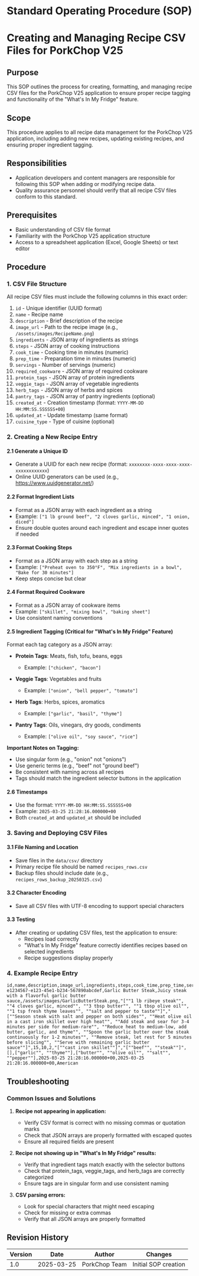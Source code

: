# Standard Operating Procedure (SOP)
# Creating and Managing Recipe CSV Files for PorkChop V25

## Purpose
This SOP outlines the process for creating, formatting, and managing recipe CSV files for the PorkChop V25 application to ensure proper recipe tagging and functionality of the "What's In My Fridge" feature.

## Scope
This procedure applies to all recipe data management for the PorkChop V25 application, including adding new recipes, updating existing recipes, and ensuring proper ingredient tagging.

## Responsibilities
- Application developers and content managers are responsible for following this SOP when adding or modifying recipe data.
- Quality assurance personnel should verify that all recipe CSV files conform to this standard.

## Prerequisites
- Basic understanding of CSV file format
- Familiarity with the PorkChop V25 application structure
- Access to a spreadsheet application (Excel, Google Sheets) or text editor

## Procedure

### 1. CSV File Structure
All recipe CSV files must include the following columns in this exact order:

1. `id` - Unique identifier (UUID format)
2. `name` - Recipe name
3. `description` - Brief description of the recipe
4. `image_url` - Path to the recipe image (e.g., `/assets/images/RecipeName.png`)
5. `ingredients` - JSON array of ingredients as strings
6. `steps` - JSON array of cooking instructions
7. `cook_time` - Cooking time in minutes (numeric)
8. `prep_time` - Preparation time in minutes (numeric)
9. `servings` - Number of servings (numeric)
10. `required_cookware` - JSON array of required cookware
11. `protein_tags` - JSON array of protein ingredients
12. `veggie_tags` - JSON array of vegetable ingredients
13. `herb_tags` - JSON array of herbs and spices
14. `pantry_tags` - JSON array of pantry ingredients (optional)
15. `created_at` - Creation timestamp (format: `YYYY-MM-DD HH:MM:SS.SSSSSS+00`)
16. `updated_at` - Update timestamp (same format)
17. `cuisine_type` - Type of cuisine (optional)

### 2. Creating a New Recipe Entry

#### 2.1 Generate a Unique ID
- Generate a UUID for each new recipe (format: `xxxxxxxx-xxxx-xxxx-xxxx-xxxxxxxxxxxx`)
- Online UUID generators can be used (e.g., https://www.uuidgenerator.net/)

#### 2.2 Format Ingredient Lists
- Format as a JSON array with each ingredient as a string
- Example: `["1 lb ground beef", "2 cloves garlic, minced", "1 onion, diced"]`
- Ensure double quotes around each ingredient and escape inner quotes if needed

#### 2.3 Format Cooking Steps
- Format as a JSON array with each step as a string
- Example: `["Preheat oven to 350°F", "Mix ingredients in a bowl", "Bake for 30 minutes"]`
- Keep steps concise but clear

#### 2.4 Format Required Cookware
- Format as a JSON array of cookware items
- Example: `["skillet", "mixing bowl", "baking sheet"]`
- Use consistent naming conventions

#### 2.5 Ingredient Tagging (Critical for "What's In My Fridge" Feature)
Format each tag category as a JSON array:

- **Protein Tags**: Meats, fish, tofu, beans, eggs
  - Example: `["chicken", "bacon"]`
  
- **Veggie Tags**: Vegetables and fruits
  - Example: `["onion", "bell pepper", "tomato"]`
  
- **Herb Tags**: Herbs, spices, aromatics
  - Example: `["garlic", "basil", "thyme"]`
  
- **Pantry Tags**: Oils, vinegars, dry goods, condiments
  - Example: `["olive oil", "soy sauce", "rice"]`

**Important Notes on Tagging:**
- Use singular form (e.g., "onion" not "onions")
- Use generic terms (e.g., "beef" not "ground beef")
- Be consistent with naming across all recipes
- Tags should match the ingredient selector buttons in the application

#### 2.6 Timestamps
- Use the format: `YYYY-MM-DD HH:MM:SS.SSSSSS+00`
- Example: `2025-03-25 21:28:16.000000+00`
- Both `created_at` and `updated_at` should be included

### 3. Saving and Deploying CSV Files

#### 3.1 File Naming and Location
- Save files in the `data/csv/` directory
- Primary recipe file should be named `recipes_rows.csv`
- Backup files should include date (e.g., `recipes_rows_backup_20250325.csv`)

#### 3.2 Character Encoding
- Save all CSV files with UTF-8 encoding to support special characters

#### 3.3 Testing
- After creating or updating CSV files, test the application to ensure:
  - Recipes load correctly
  - "What's In My Fridge" feature correctly identifies recipes based on selected ingredients
  - Recipe suggestions display properly

### 4. Example Recipe Entry

```
id,name,description,image_url,ingredients,steps,cook_time,prep_time,servings,required_cookware,protein_tags,veggie_tags,herb_tags,pantry_tags,created_at,updated_at,cuisine_type
e1234567-e123-45e1-b234-567890abcdef,Garlic Butter Steak,Juicy steak with a flavorful garlic butter sauce,/assets/images/GarlicButterSteak.png,"[""1 lb ribeye steak"", ""4 cloves garlic, minced"", ""3 tbsp butter"", ""1 tbsp olive oil"", ""1 tsp fresh thyme leaves"", ""salt and pepper to taste""]","[""Season steak with salt and pepper on both sides"", ""Heat olive oil in a cast iron skillet over high heat"", ""Add steak and sear for 3-4 minutes per side for medium-rare"", ""Reduce heat to medium-low, add butter, garlic, and thyme"", ""Spoon the garlic butter over the steak continuously for 1-2 minutes"", ""Remove steak, let rest for 5 minutes before slicing"", ""Serve with remaining garlic butter sauce""]",15,10,2,"[""cast iron skillet""]","[""beef"", ""steak""]",[],["garlic"", ""thyme""],["butter"", ""olive oil"", ""salt"", ""pepper""],2025-03-25 21:28:16.000000+00,2025-03-25 21:28:16.000000+00,American
```

## Troubleshooting

### Common Issues and Solutions

1. **Recipe not appearing in application:**
   - Verify CSV format is correct with no missing commas or quotation marks
   - Check that JSON arrays are properly formatted with escaped quotes
   - Ensure all required fields are present

2. **Recipe not showing up in "What's In My Fridge" results:**
   - Verify that ingredient tags match exactly with the selector buttons
   - Check that protein_tags, veggie_tags, and herb_tags are correctly categorized
   - Ensure tags are in singular form and use consistent naming

3. **CSV parsing errors:**
   - Look for special characters that might need escaping
   - Check for missing or extra commas
   - Verify that all JSON arrays are properly formatted

## Revision History

| Version | Date | Author | Changes |
|---------|------|--------|---------|
| 1.0 | 2025-03-25 | PorkChop Team | Initial SOP creation |

